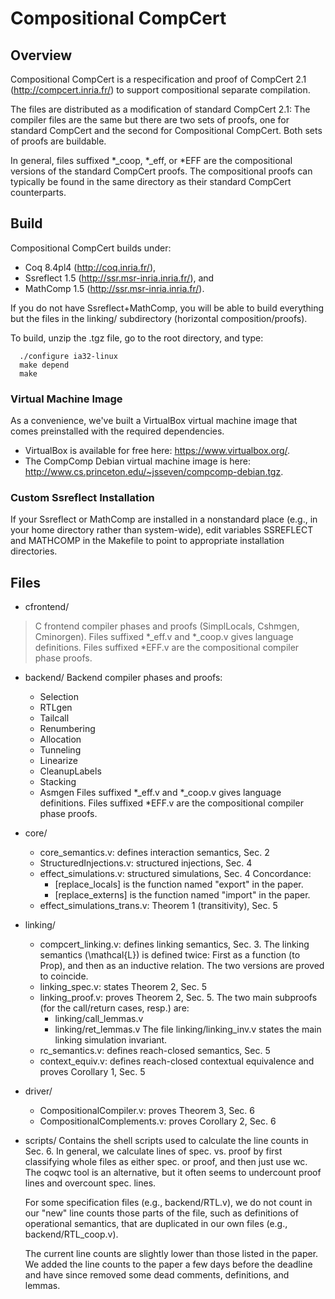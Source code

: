 # Compositional CompCert 

## Overview

Compositional CompCert is a respecification and proof of CompCert 2.1
(http://compcert.inria.fr/) to support compositional separate compilation.

The files are distributed as a modification of standard CompCert 2.1: The
compiler files are the same but there are two sets of proofs, one for standard
CompCert and the second for Compositional CompCert.  Both sets of proofs are
buildable.

In general, files suffixed *_coop, *_eff, or *EFF are the compositional versions
of the standard CompCert proofs. The compositional proofs can typically be found
in the same directory as their standard CompCert counterparts.

## Build

Compositional CompCert builds under: 

* Coq 8.4pl4 (http://coq.inria.fr/),
* Ssreflect 1.5 (http://ssr.msr-inria.inria.fr/), and
* MathComp 1.5 (http://ssr.msr-inria.inria.fr/). 

If you do not have Ssreflect+MathComp, you will be able to build everything but
the files in the linking/ subdirectory (horizontal composition/proofs).

To build, unzip the .tgz file, go to the root directory, and type:

```
  ./configure ia32-linux
  make depend
  make
```

### Virtual Machine Image 

As a convenience, we've built a VirtualBox virtual machine image that 
comes preinstalled with the required dependencies. 

* VirtualBox is available for free here: https://www.virtualbox.org/.
* The CompComp Debian virtual machine image is here: 
  http://www.cs.princeton.edu/~jsseven/compcomp-debian.tgz.

### Custom Ssreflect Installation

If your Ssreflect or MathComp are installed in a nonstandard place (e.g., in
your home directory rather than system-wide), edit variables SSREFLECT and
MATHCOMP in the Makefile to point to appropriate installation directories.

## Files

* cfrontend/ 

> C frontend compiler phases and proofs (SimplLocals, Cshmgen, Cminorgen). Files
> suffixed *_eff.v and *_coop.v gives language definitions. Files suffixed
> *EFF.v are the compositional compiler phase proofs.

* backend/ 
  Backend compiler phases and proofs: 
  - Selection 
  - RTLgen 
  - Tailcall 
  - Renumbering
  - Allocation 
  - Tunneling 
  - Linearize 
  - CleanupLabels 
  - Stacking
  - Asmgen 
  Files suffixed *_eff.v and *_coop.v gives language definitions. Files suffixed
  *EFF.v are the compositional compiler phase proofs.

* core/
  - core_semantics.v: defines interaction semantics, Sec. 2 
  - StructuredInjections.v: structured injections, Sec. 4
  - effect_simulations.v: structured simulations, Sec. 4
    Concordance: 
    * [replace_locals] is the function named "export" in the paper.
    * [replace_externs] is the function named "import" in the paper.
  - effect_simulations_trans.v: Theorem 1 (transitivity), Sec. 5
  
* linking/
  - compcert_linking.v: defines linking semantics, Sec. 3. 
    The linking semantics (\mathcal{L}) is defined twice: 
    First as a function (to Prop), and then as an inductive 
    relation. The two versions are proved to coincide.
  - linking_spec.v: states Theorem 2, Sec. 5
  - linking_proof.v: proves Theorem 2, Sec. 5. 
    The two main subproofs (for the call/return cases, resp.) are:
    * linking/call_lemmas.v
    * linking/ret_lemmas.v
    The file linking/linking_inv.v states the main linking 
    simulation invariant.
  - rc_semantics.v: defines reach-closed semantics, Sec. 5
  - context_equiv.v: defines reach-closed contextual equivalence and
    proves Corollary 1, Sec. 5

* driver/
  - CompositionalCompiler.v: proves Theorem 3, Sec. 6
  - CompositionalComplements.v: proves Corollary 2, Sec. 6

* scripts/
  Contains the shell scripts used to calculate the line counts in Sec. 6. In
  general, we calculate lines of spec. vs. proof by first classifying whole
  files as either spec. or proof, and then just use wc. The coqwc tool is an
  alternative, but it often seems to undercount proof lines and overcount
  spec. lines.

  For some specification files (e.g., backend/RTL.v), we do not count in our
  "new" line counts those parts of the file, such as definitions of operational
  semantics, that are duplicated in our own files (e.g., backend/RTL_coop.v).

  The current line counts are slightly lower than those listed in the paper. We
  added the line counts to the paper a few days before the deadline and have
  since removed some dead comments, definitions, and lemmas.

